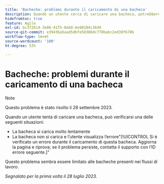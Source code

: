 ```yaml
---
title: 'Bacheche: problemi durante il caricamento di una bacheca'
description: Quando un utente cerca di caricare una bacheca, potrebbero verificarsi dei problemi.
hidefromtoc: true
feature: Agile
exl-id: bc3f2614-3e06-41f5-8eb8-6e90184c3649
source-git-commit: e39436a5aad5dbfe58386dc770babc2ed39f678b
workflow-type: tm+mt
source-wordcount: '100'
ht-degree: 53%

---
```


# Bacheche: problemi durante il caricamento di una bacheca

>[!NOTE]
>
>Questo problema è stato risolto il 28 settembre 2023.

Quando un utente tenta di caricare una bacheca, può verificarsi una delle seguenti situazioni:

* La bacheca si carica molto lentamente
* La bacheca non si carica e l’utente visualizza l’errore&quot;[!UICONTROL Si è verificato un errore durante il caricamento di questa bacheca. Aggiorna la pagina e riprova; se il problema persiste, contatta il supporto con l’ID errore seguente.]&quot;

Questo problema sembra essere limitato alle bacheche presenti nei flussi di lavoro.

_Segnalato per la prima volta il 28 luglio 2023._

